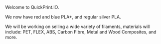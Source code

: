 Welcome to QuickPrint.IO. 


We now have red and blue PLA+, and regular silver PLA.

We will be working on selling a wide variety of filaments, materials will include: PET, FLEX, ABS, Carbon Fibre, Metal and Wood Composites, and more.